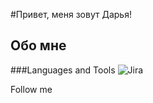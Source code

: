 #Привет, меня зовут Дарья!

## Обо мне

###Languages and Tools
![Jira](https://img.shields.io/badge/-Jira-blue-)

Follow me
